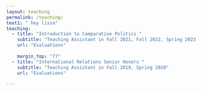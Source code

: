 ```yaml
---
layout: teaching
permalink: /teaching/
text1: " hey lissa"
teaching:
  - title: "Introduction to Comparative Politics "
    subtitle: "Teaching Assistant in Fall 2021, Fall 2022, Spring 2023 "
    url: "Evaluations"
  
    margin_top: "77"
  - title: "International Relations Senior Honors "
    subtitle: "Teaching Assistant in Fall 2019, Spring 2020"
    url: "Evaluations"
  
---
```

